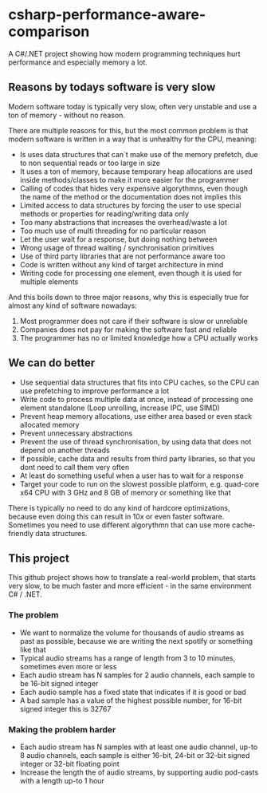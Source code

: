 # csharp-performance-aware-comparison
A C#/.NET project showing how modern programming techniques hurt performance and especially memory a lot.

## Reasons by todays software is very slow

Modern software today is typically very slow, often very unstable and use a ton of memory - without no reason.

There are multiple reasons for this, but the most common problem is that modern software is written in a way that is unhealthy for the CPU, meaning:

- Is uses data structures that can´t make use of the memory prefetch, due to non sequential reads or too large in size
- It uses a ton of memory, because temporary heap allocations are used inside methods/classes to make it more easier for the programmer
- Calling of codes that hides very expensive algorythmns, even though the name of the method or the documentation does not implies this
- Limited access to data structures by forcing the user to use special methods or properties for reading/writing data only
- Too many abstractions that increases the overhead/waste a lot
- Too much use of multi threading for no particular reason
- Let the user wait for a response, but doing nothing between
- Wrong usage of thread waiting / synchronisation primitives
- Use of third party libraries that are not performance aware too
- Code is written without any kind of target architecture in mind
- Writing code for processing one element, even though it is used for multiple elements

And this boils down to three major reasons, why this is especially true for almost any kind of software nowadays:

1. Most programmer does not care if their software is slow or unreliable
2. Companies does not pay for making the software fast and reliable
3. The programmer has no or limited knowledge how a CPU actually works

## We can do better

- Use sequential data structures that fits into CPU caches, so the CPU can use prefetching to improve performance a lot
- Write code to process multiple data at once, instead of processing one element standalone (Loop unrolling, increase IPC, use SIMD)
- Prevent heap memory allocations, use either area based or even stack allocated memory
- Prevent unnecessary abstractions
- Prevent the use of thread synchronisation, by using data that does not depend on another threads
- If possible, cache data and results from third party libraries, so that you dont need to call them very often
- At least do something useful when a user has to wait for a response
- Target your code to run on the slowest possible platform, e.g. quad-core x64 CPU with 3 GHz and 8 GB of memory or something like that

There is typically no need to do any kind of hardcore optimizations, because even doing this can result in 10x or even faster software.
Sometimes you need to use different algorythmn that can use more cache-friendly data structures.

## This project

This github project shows how to translate a real-world problem, that starts very slow, to be much faster and more efficient - in the same environment C# / .NET.

### The problem

- We want to normalize the volume for thousands of audio streams as past as possible, because we are writing the next spotify or something like that
- Typical audio streams has a range of length from 3 to 10 minutes, sometimes even more or less
- Each audio stream has N samples for 2 audio channels, each sample to be 16-bit signed integer
- Each audio sample has a fixed state that indicates if it is good or bad
- A bad sample has a value of the highest possible number, for 16-bit signed integer this is 32767

### Making the problem harder

- Each audio stream has N samples with at least one audio channel, up-to 8 audio channels, each sample is either 16-bit, 24-bit or 32-bit signed integer or 32-bit floating point
- Increase the length the of audio streams, by supporting audio pod-casts with a length up-to 1 hour
